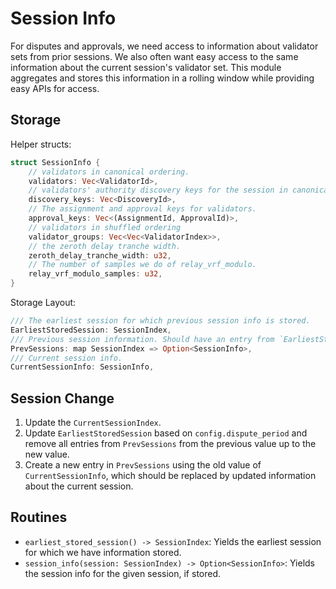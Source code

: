 # Session Info

For disputes and approvals, we need access to information about validator sets from prior sessions. We also often want easy access to the same information about the current session's validator set. This module aggregates and stores this information in a rolling window while providing easy APIs for access.

## Storage

Helper structs:

```rust
struct SessionInfo {
    // validators in canonical ordering.
    validators: Vec<ValidatorId>,
    // validators' authority discovery keys for the session in canonical ordering.
    discovery_keys: Vec<DiscoveryId>,
    // The assignment and approval keys for validators.
    approval_keys: Vec<(AssignmentId, ApprovalId)>,
    // validators in shuffled ordering
    validator_groups: Vec<Vec<ValidatorIndex>>,
    // the zeroth delay tranche width.
    zeroth_delay_tranche_width: u32,
    // The number of samples we do of relay_vrf_modulo.
    relay_vrf_modulo_samples: u32,
}
```

Storage Layout: 

```rust
/// The earliest session for which previous session info is stored.
EarliestStoredSession: SessionIndex,
/// Previous session information. Should have an entry from `EarliestStoredSession..CurrentSessionIndex`
PrevSessions: map SessionIndex => Option<SessionInfo>,
/// Current session info.
CurrentSessionInfo: SessionInfo,
```

## Session Change

1. Update the `CurrentSessionIndex`.
1. Update `EarliestStoredSession` based on `config.dispute_period` and remove all entries from `PrevSessions` from the previous value up to the new value.
1. Create a new entry in `PrevSessions` using the old value of `CurrentSessionInfo`, which should be replaced by updated information about the current session.

## Routines

* `earliest_stored_session() -> SessionIndex`: Yields the earliest session for which we have information stored.
* `session_info(session: SessionIndex) -> Option<SessionInfo>`: Yields the session info for the given session, if stored.